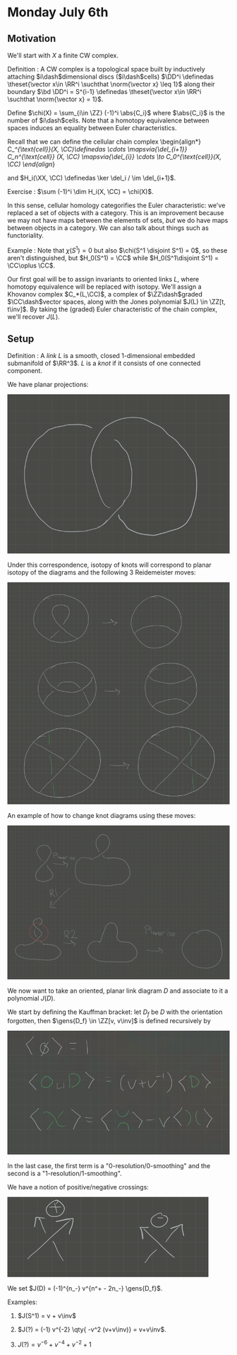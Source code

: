 # Monday July 6th

## Motivation

We'll start with $X$ a finite CW complex.

Definition
: A CW complex is a topological space built by inductively attaching $i\dash$dimensional discs ($i\dash$cells) $\DD^i \definedas \theset{\vector x\in \RR^i \suchthat \norm{\vector x} \leq 1}$ along their boundary $\bd \DD^i = S^{i-1} \definedas \theset{\vector x\in \RR^i \suchthat \norm{\vector x} = 1}$.

Define $\chi(X) = \sum_{i\in \ZZ} (-1)^i \abs{C_i}$ where $\abs{C_i}$ is the number of $i\dash$cells.
Note that a homotopy equivalence between spaces induces an equality between Euler characteristics.

Recall that we can define the cellular chain complex
\begin{align*}
C_*^{\text{cell}}(X, \CC)\definedas \cdots \mapsvia{\del_{i+1}} C_n^{\text{cell}} (X, \CC) \mapsvia{\del_{i}} \cdots \to C_0^{\text{cell}}(X, \CC)
\end{align*}

and $H_i(\XX, \CC) \definedas \ker \del_i / \im \del_{i+1}$.

Exercise
: $\sum (-1)^i \dim H_i(X, \CC) = \chi(X)$.

In this sense, cellular homology categorifies the Euler characteristic: we've replaced a set of objects with a category.
This is an improvement because we may not have maps between the elements of sets, *but* we do have maps between objects in a category.
We can also talk about things such as functoriality.

Example
: Note that $\chi(S^1) = 0$ but also $\chi(S^1 \disjoint S^1) = 0$, so these aren't distinguished, but $H_0(S^1) = \CC$ while $H_0(S^1\disjoint S^1) = \CC\oplus \CC$.

Our first goal will be to assign invariants to oriented links $L$, where homotopy equivalence will be replaced with isotopy.
We'll assign a Khovanov complex $C_*(L,\CC)$, a complex of $\ZZ\dash$graded $\CC\dash$vector spaces, along with the Jones polynomial $J(L) \in \ZZ[t, t\inv]$.
By taking the (graded) Euler characteristic of the chain complex, we'll recover $J(L)$.

## Setup

Definition
: A *link* $L$ is a smooth, closed 1-dimensional embedded submanifold of $\RR^3$. 
$L$ is a *knot* if it consists of one connected component.

We have planar projections:

![Example: Trefoil](figures/image_2020-07-06-11-30-13.png)

Under this correspondence, isotopy of knots will correspond to planar isotopy of the diagrams and the following 3 Reidemeister moves:

![](figures/image_2020-07-06-11-31-38.png)

An example of how to change knot diagrams using these moves:

![](figures/image_2020-07-06-11-35-44.png)

We now want to take an oriented, planar link diagram $D$ and associate to it a polynomial $J(D)$.

We start by defining the Kauffman bracket: let $D_f$ be $D$ with the orientation forgotten, then $\gens{D_f} \in \ZZ[v, v\inv]$ is defined recursively by

![](figures/image_2020-07-06-11-40-29.png)

In the last case, the first term is a "0-resolution/0-smoothing" and the second is a "1-resolution/1-smoothing".

We have a notion of positive/negative crossings:

![](figures/image_2020-07-06-11-44-50.png)

We set $J(D) = (-1)^{n_-} v^{n^+ - 2n_-} \gens{D_f}$.


Examples:

1. $J(S^1) = v + v\inv$

2. $J(?) = (-1) v^{-2} \qty{ -v^2 (v+v\inv)} = v+v\inv$.

3. $J(?) = v^{-6} + v^{-4} + v^{-2} + 1$ 
